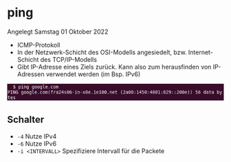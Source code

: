 # ping
Angelegt Samstag 01 Oktober 2022


* ICMP-Protokoll
* In der Netzwerk-Schicht des OSI-Modells angesiedelt, bzw. Internet-Schicht des TCP/IP-Modells
* Gibt IP-Adresse eines Ziels zurück. Kann also zum herausfinden von IP-Adressen verwendet werden (im Bsp. IPv6)

![](./ping/pasted_image.png)

Schalter
--------

* ``-4`` Nutze IPv4
* ``-6`` Nutze IPv6
* ``-i <INTERVALL>`` Spezifiziere Intervall für die Packete 


